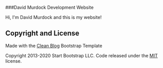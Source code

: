 ###David Murdock Development Website

Hi, I'm David Murdock and this is my website!

## Copyright and License
Made with the [Clean Blog](https://startbootstrap.com/theme/clean-blog/) Bootstrap Template

Copyright 2013-2020 Start Bootstrap LLC. Code released under the [MIT](https://github.com/StartBootstrap/startbootstrap-clean-blog/blob/gh-pages/LICENSE) license.
